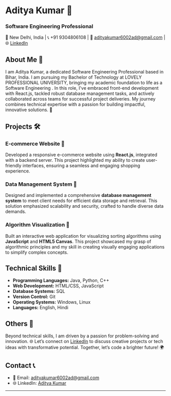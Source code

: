 # Aditya Kumar 🚀

### Software Engineering Professional

📍 New Delhi, India | 📞 +91 9304806108 | 📧 adityakumar6002ad@gmail.com | 🌐 [LinkedIn](https://www.linkedin.com/in/aditya-kumar-a34a6a328/)

## About Me 🌟

I am Aditya Kumar, a dedicated Software Engineering Professional based in Bihar, India. I am pursuing my Bachelor of Technology at LOVELY PROFESSIONAL UNIVERSITY, bringing my academic foundation to life as a Software Engineering . In this role, I've embraced front-end development with React.js, tackled robust database management tasks, and actively collaborated across teams for successful project deliveries. My journey combines technical expertise with a passion for building impactful, innovative solutions. 🤝

## Projects 🛠️

### E-commerce Website 🛒
Developed a responsive e-commerce website using **React.js**, integrated with a backend server. This project highlighted my ability to create user-friendly interfaces, ensuring a seamless and engaging shopping experience.

### Data Management System 💾
Designed and implemented a comprehensive **database management system** to meet client needs for efficient data storage and retrieval. This solution emphasized scalability and security, crafted to handle diverse data demands.

### Algorithm Visualization 🔄
Built an interactive web application for visualizing sorting algorithms using **JavaScript** and **HTML5 Canvas**. This project showcased my grasp of algorithmic principles and my skill in creating visually engaging applications to simplify complex concepts.

## Technical Skills 🧰

* **Programming Languages:** Java, Python, C++
* **Web Development:** HTML/CSS, JavaScript
* **Database Systems:** SQL
* **Version Control:** Git
* **Operating Systems:** Windows, Linux
* **Languages:** English, Hindi

## Others 🌈

Beyond technical skills, I am driven by a passion for problem-solving and innovation. 🌐 Let’s connect on [LinkedIn](https://www.linkedin.com/in/aditya-kumar-a34a6a328/) to discuss creative projects or tech ideas with transformative potential. Together, let’s code a brighter future! 🌍

## Contact 📞

- 📧 Email: [adityakumar6002ad@gmail.com](mailto:adityakumar6002ad@gmail.com)
- 🌐 LinkedIn: [Aditya Kumar](https://www.linkedin.com/in/aditya-kumar-a34a6a328/)

---
